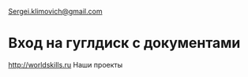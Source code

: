 Sergei.klimovich@gmail.com

# Вход на гуглдиск с документами
http://worldskills.ru
  Наши проекты
    
